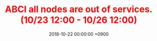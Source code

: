 ﻿---
layout: en/event/post
title:  <span style="color:red">ABCI all nodes are out of services. (10/23 12:00 - 10/26 12:00)</span>
date:   2018-10-22 00:00:00 +0900
showdate: 2018.10.23-26
lang: en
headline: "1"
categories: "HEADLINE"
outurl: about_abci/info.html
---
